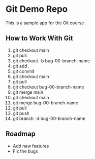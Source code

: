 # Git Demo Repo
This is a sample app for the Git course

## How to Work With Git
1. git checkout main
2. git pull
3. git checkout -b bug-00-branch-name 
4. git add . 
5. git commit 
6. git checkout main
7. git pull
8. git checkout bug-00-branch-name
9. git merge main
10. git checkout main
11. git merge bug-00-branch-name
12. git pull
13. git push
14. git branch -d bug-00-branch-name

## Roadmap
 * Add new features
 * Fix the bugs